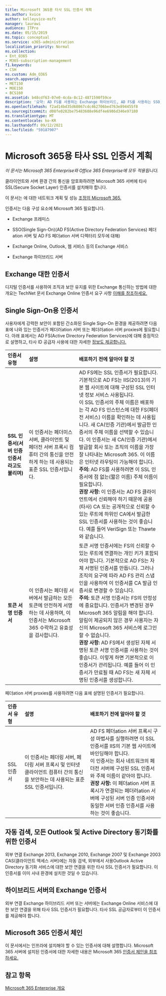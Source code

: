 ```yaml
---
title: Microsoft 365용 타사 SSL 인증서 계획
ms.author: kvice
author: kelleyvice-msft
manager: laurawi
audience: ITPro
ms.date: 05/15/2019
ms.topic: conceptual
ms.service: o365-administration
localization_priority: Normal
ms.collection:
- Ent_O365
- M365-subscription-management
f1.keywords:
- CSH
ms.custom: Adm_O365
search.appverid:
- MET150
- MOE150
- BCS160
ms.assetid: b48cdf63-07e0-4cda-8c12-4871590f59ce
description: '요약: AD FS를 사용하는 Exchange 하이브리드, AD FS를 사용하는 SSO, Exchange Online 서비스 및 Exchange SSL 인증서에 대해 설명합니다.'
ms.openlocfilehash: f2ad14bd35d68067cdc462706bed763e894455f8
ms.sourcegitcommit: d08fe0282be75483608e96df4e6986d346e97180
ms.translationtype: MT
ms.contentlocale: ko-KR
ms.lasthandoff: 09/12/2021
ms.locfileid: "59187907"
---
```

# <a name="plan-for-third-party-ssl-certificates-for-microsoft-365"></a>Microsoft 365용 타사 SSL 인증서 계획

*이 문서는 Microsoft 365 Enterprise와 Office 365 Enterprise에 모두 적용됩니다.*

클라이언트와 서버 환경 간의 통신을 암호화하려면 Microsoft 365 서버에 타사 SSL(Secure Socket Layer) 인증서를 설치해야 합니다.

이 문서는 에 대한 네트워크 계획 및 성능 [조정의 Microsoft 365.](./network-planning-and-performance.md)
   
인증서는 다음 구성 요소에 Microsoft 365 필요합니다.
  
- Exchange 프레미스
    
- SSO(Single Sign-On)(AD FS(Active Directory Federation Services) 페더ation 서버 및 AD FS 페더ation 서버 디렉터리 모두에 대해)
    
- Exchange Online, Outlook, 웹 서비스 등의 Exchange 서비스
    
- Exchange 하이브리드 서버
    
## <a name="certificates-for-exchange-on-premises"></a>Exchange 대한 인증서

디지털 인증서를 사용하여 조직과 보안 유지를 위한 Exchange 통신하는 방법에 대한 개요는 TechNet 문서 Exchange Online 인증서 요구 사항 [이해를 참조하세요.](/previous-versions/exchange-server/exchange-141/gg476123(v=exchg.141))
  
## <a name="certificates-for-single-sign-on"></a>Single Sign-On용 인증서

사용자에게 강력한 보안이 포함된 간소화된 Single Sign-On 환경을 제공하려면 다음 표에 나와 있는 인증서가 페더러ation 서버 또는 페더러ation 서버 proxies에 필요합니다. 아래 표에서는 AD FS(Active Directory Federation Services)에 대해 중점적으로 설명하고, 타사 ID 공급자 사용에 대한 자세한 [정보도 제공합니다.](/azure/active-directory/hybrid/how-to-connect-fed-compatibility)
  
| 인증서 유형 | 설명 | 배포하기 전에 알아야 할 것 |
|:-----|:-----|:-----|
|**SSL 인증서(서버 인증 인증서라고도 불리며)** <br/> |이 인증서는 페더미스 서버, 클라이언트 및 페더전 서버 프록시 컴퓨터 간의 통신을 안전하게 하는 데 사용되는 표준 SSL 인증서입니다.  <br/> |AD FS에는 SSL 인증서가 필요합니다. 기본적으로 AD FS는 IIS(2013)의 기본 웹 사이트에 대해 구성된 SSL 인터넷 정보 서비스 사용됩니다.  <br/> 이 SSL 인증서의 주체 이름은 배포하는 각 AD FS 인스턴스에 대한 FS(페더전 서비스) 이름을 확인하는 데 사용됩니다. 새 CA(인증 기관)에서 발급한 인증서의 주체 이름을 선택할 수 있습니다. 이 인증서는 새 CA(인증 기관)에서 발급할 회사 또는 조직의 이름을 가장 잘 나타내는 Microsoft 365. 이 이름은 인터넷 라우팅이 가능해야 합니다.  <br/>**주의:** AD FS를 사용하려면 이 SSL 인증서에 점 없는(짧은 이름) 주체 이름이 필요합니다.          <br/> **권장 사항:** 이 인증서는 AD FS 클라이언트에서 신뢰해야 하기 때문에 공용(타사) CA 또는 공개적으로 신뢰할 수 있는 루트에 하위인 CA에서 발급한 SSL 인증서를 사용하는 것이 좋습니다. 예를 들어 VeriSign 또는 Thawte와 같습니다.  <br/> |
|**토큰 서명 인증서** <br/> |이 인증서는 페더링 서버에서 발급하는 모든 토큰에 안전하게 서명하는 데 사용하며, 이 인증서는 Microsoft 365 수락하고 유효성을 검사합니다.  <br/> |토큰 서명 인증서에는 FS의 신뢰할 수 있는 루트에 연결하는 개인 키가 포함되어야 합니다. 기본적으로 AD FS는 자체 서명된 인증서를 만듭니다. 그러나 조직의 요구에 따라 AD FS 관리 스냅인을 사용하여 이 인증서를 CA 발급 인증서로 변경할 수 있습니다.  <br/>**주의:** 토큰 서명 인증서는 FS의 안정성에 중요합니다. 인증서가 변경된 경우 Microsoft 365 알림을 해야 합니다. 알림이 제공되지 않은 경우 사용자는 자신의 Microsoft 365 서비스에 로그인할 수 없습니다.<br/>**권장 사항:** AD FS에서 생성된 자체 서명된 토큰 서명 인증서를 사용하는 것이 좋습니다. 이렇게 하면 기본적으로 이 인증서가 관리됩니다. 예를 들어 이 인증서가 만료될 때 AD FS는 새 자체 서명된 인증서를 생성합니다.  <br/> |
   
페더ation 서버 proxies를 사용하려면 다음 표에 설명된 인증서가 필요합니다.
  
| 인증서 유형 | 설명 | 배포하기 전에 알아야 할 것 |
|:-----|:-----|:-----|
|SSL 인증서  <br/> |이 인증서는 페더링 서버, 페더링 서버 프록시 및 인터넷 클라이언트 컴퓨터 간의 통신을 보안하는 데 사용되는 표준 SSL 인증서입니다.  <br/> |AD FS 페더ation 서버 프록시 구성 마법사를 실행하려면 이 SSL 인증서를 IIS의 기본 웹 사이트에 바인딩해야 합니다.  <br/> 이 인증서는 회사 네트워크의 페더전 서버에 구성된 SSL 인증서와 주체 이름이 같아야 합니다.  <br/> **권장 사항:** 이 페더ation 서버 프록시가 연결되는 페더러ation 서버에 구성된 서버 인증 인증서와 동일한 서버 인증 인증서를 사용하는 것이 좋습니다.  <br/> |
   
## <a name="certificates-for-autodiscover-outlook-anywhere-and-active-directory-synchronization"></a>자동 검색, 모든 Outlook 및 Active Directory 동기화를 위한 인증서

외부 연결 Exchange 2013, Exchange 2010, Exchange 2007 및 Exchange 2003 CAS(클라이언트 액세스 서버)에는 자동 검색, 외부에서 사용Outlook Active Directory 동기화 서비스에 대한 보안 연결을 위한 타사 SSL 인증서가 필요합니다. 이 인증서를 이미 사내 환경에 설치한 것일 수 있습니다.
  
## <a name="certificate-for-an-exchange-hybrid-server"></a>하이브리드 서버의 Exchange 인증서

외부 연결 Exchange 하이브리드 서버 또는 서버에는 Exchange Online 서비스에 대한 보안 연결을 위해 타사 SSL 인증서가 필요합니다. 타사 SSL 공급자로부터 이 인증서를 제공해야 합니다.
  
## <a name="microsoft-365-certificate-chains"></a>Microsoft 365 인증서 체인

이 문서에서는 인프라에 설치해야 할 수 있는 인증서에 대해 설명합니다. Microsoft 365 서버에 설치된 인증서에 대한 자세한 내용은 Microsoft 365 [인증서 체인을 참조하세요.](https://support.office.com/article/0c03e6b3-e73f-4316-9e2b-bf4091ae96bb)
  
## <a name="see-also"></a>참고 항목

[Microsoft 365 Enterprise 개요](microsoft-365-overview.md)